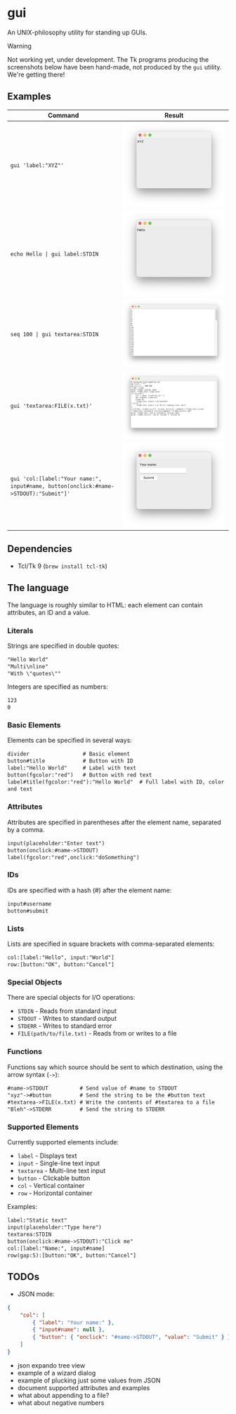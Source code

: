 # gui

An UNIX-philosophy utility for standing up GUIs.

> [!WARNING]
> Not working yet, under development. The Tk programs producing the screenshots
> below have been hand-made, not produced by the `gui` utility. We're getting
> there!

## Examples

| Command                                                                              | Result                                                               |
| ------------------------------------------------------------------------------------ | -------------------------------------------------------------------- |
| `gui 'label:"XYZ"'`                                                                  | ![](https://github.com/Janiczek/gui/raw/main/examples/label.webp)    |
| `echo Hello \| gui label:STDIN`                                                      | ![](https://github.com/Janiczek/gui/raw/main/examples/stdin.webp)    |
| `seq 100 \| gui textarea:STDIN`                                                      | ![](https://github.com/Janiczek/gui/raw/main/examples/textarea.webp) |
| `gui 'textarea:FILE(x.txt)'`                                                         | ![](https://github.com/Janiczek/gui/raw/main/examples/readfile.webp) |
| `gui 'col:[label:"Your name:", input#name, button(onclick:#name->STDOUT):"Submit"]'` | ![](https://github.com/Janiczek/gui/raw/main/examples/col.webp)      |

## Dependencies

- Tcl/Tk 9 (`brew install tcl-tk`)

## The language

The language is roughly similar to HTML: each element can contain attributes, an
ID and a value.

### Literals

Strings are specified in double quotes:

```
"Hello World"
"Multi\nline"
"With \"quotes\""
```

Integers are specified as numbers:

```
123
0
```

### Basic Elements

Elements can be specified in several ways:

```
divider                 # Basic element
button#title            # Button with ID
label:"Hello World"     # Label with text
button(fgcolor:"red")   # Button with red text
label#title(fgcolor:"red"):"Hello World"  # Full label with ID, color and text
```

### Attributes

Attributes are specified in parentheses after the element name, separated by a
comma.

```
input(placeholder:"Enter text")
button(onclick:#name->STDOUT)
label(fgcolor:"red",onclick:"doSomething")
```

### IDs

IDs are specified with a hash (#) after the element name:

```
input#username
button#submit
```

### Lists

Lists are specified in square brackets with comma-separated elements:

```
col:[label:"Hello", input:"World"]
row:[button:"OK", button:"Cancel"]
```

### Special Objects

There are special objects for I/O operations:

- `STDIN` - Reads from standard input
- `STDOUT` - Writes to standard output
- `STDERR` - Writes to standard error
- `FILE(path/to/file.txt)` - Reads from or writes to a file

### Functions

Functions say which source should be sent to which destination, using the arrow
syntax (`->`):

```
#name->STDOUT          # Send value of #name to STDOUT
"xyz"->#button         # Send the string to be the #button text
#textarea->FILE(x.txt) # Write the contents of #textarea to a file
"Bleh"->STDERR         # Send the string to STDERR
```

### Supported Elements

Currently supported elements include:

- `label` - Displays text
- `input` - Single-line text input
- `textarea` - Multi-line text input
- `button` - Clickable button
- `col` - Vertical container
- `row` - Horizontal container

Examples:

```
label:"Static text"
input(placeholder:"Type here")
textarea:STDIN
button(onclick:#name->STDOUT):"Click me"
col:[label:"Name:", input#name]
row(gap:5):[button:"OK", button:"Cancel"]
```

## TODOs

- JSON mode:
```json
{
    "col": [
        { "label": "Your name:" },
        { "input#name": null },
        { "button": { "onclick": "#name->STDOUT", "value": "Submit" } }
    ]
}
```

- json expando tree view
- example of a wizard dialog
- example of plucking just some values from JSON
- document supported attributes and examples
- what about appending to a file?
- what about negative numbers

